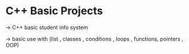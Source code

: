 
# C++ Basic Projects
 -> C++ basic student info system  
 
 -> basic use with (list , classes , conditions , loops , functions, pointers , OOP) 
 
 

